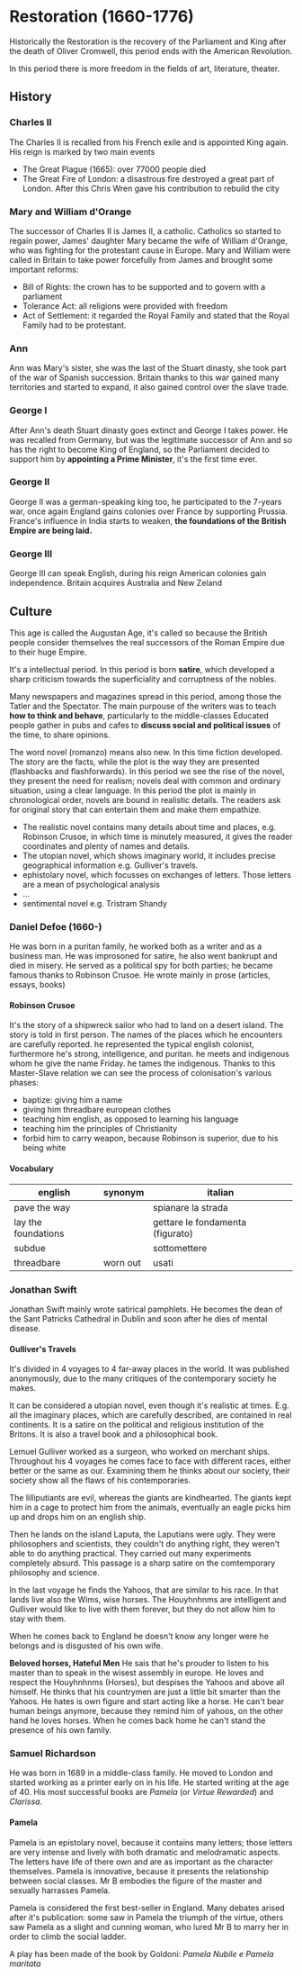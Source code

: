 # Restoration (1660-1776)
Historically the Restoration is the recovery of the Parliament and King after the death of Oliver Cromwell, this period ends with the American Revolution.
<!-- toc -->
In this period there is more freedom in the fields of art, literature, theater.

## History
### Charles II
The Charles II is recalled from his French exile and is appointed King again.
His reign is marked by two main events
* The Great Plague (1665): over 77000 people died
* The Great Fire of London: a disastrous fire destroyed a great part of London. After this Chris Wren gave his contribution to rebuild the city

### Mary and William d'Orange
The successor of Charles II is James II, a catholic. Catholics so started to regain power, James' daughter Mary became the wife of William d'Orange, who was fighting for the protestant cause in Europe.
Mary and William were called in Britain to take power forcefully from James and brought some important reforms:
* Bill of Rights: the crown has to be supported and to govern with a parliament
* Tolerance Act: all religions were provided with freedom
* Act of Settlement: it regarded the Royal Family and stated that the Royal Family had to be protestant.

### Ann
Ann was Mary's sister, she was the last of the Stuart dinasty, she took part of the war of Spanish succession. Britain thanks to this war gained many territories and started to expand, it also gained control over the slave trade.

### George I
After Ann's death Stuart dinasty goes extinct and George I takes power. He was recalled from Germany, but was the legitimate successor of Ann and so has the right to become King of England, so the Parliament decided to support him by **appointing a Prime Minister**, it's the first time ever.

### George II
George II was a german-speaking king too, he participated to the 7-years war, once again England gains colonies over France by supporting Prussia.
France's influence in India starts to weaken, **the foundations of the British Empire are being laid.**

### George III
George III can speak English, during his reign American colonies gain independence.
Britain acquires Australia and New Zeland

## Culture
This age is called the Augustan Age, it's called so because the British people consider themselves the real successors of the Roman Empire due to their huge Empire.

It's a intellectual period.
In this period is born **satire**, which developed a sharp criticism towards the superficiality and corruptness of the nobles.

Many newspapers and magazines spread in this period, among those the Tatler and the Spectator.
The main purpouse of the writers was to teach **how to think and behave**, particularly to the middle-classes
Educated people gather in pubs and cafes to **discuss social and political issues** of the time, to share opinions.

The word novel (romanzo) means also new. In this time fiction developed.
The story are the facts, while the plot is the way they are presented (flashbacks and flashforwards).
In this period we see the rise of the novel, they present the need for realism; novels deal with common and ordinary situation, using a clear language.
In this period the plot is mainly in chronological order, novels are bound in realistic details. The readers ask for original story that can entertain them and make them empathize.
- The realistic novel contains many details about time and places, e.g. Robinson Crusoe, in which time is minutely measured, it gives the reader coordinates and plenty of names and details.
- The utopian novel, which shows imaginary world, it includes precise geographical information e.g. Gulliver's travels.
- ephistolary novel, which focusses on exchanges of letters. Those letters are a mean of psychological analysis
- ...
- sentimental novel e.g. Tristram Shandy

### Daniel Defoe (1660-)
He was born in a puritan family, he worked both as a writer and as a business man. He was improsoned for satire, he also went bankrupt and died in misery. He served as a political spy for both parties; he became famous thanks to Robinson Crusoe. He wrote mainly in prose (articles, essays, books) 

#### Robinson Crusoe
It's the story of a shipwreck sailor who had to land on a desert island. The story is told in first person. The names of the places which he encounters are carefully reported.
he represented the typical english colonist, furthermore he's strong, intelligence, and puritan.
he meets and indigenous whom he give the name Friday. he tames the indigenous. Thanks to this Master-Slave relation we can see the process of colonisation's various phases:
- baptize: giving him a name
- giving him threadbare european clothes 
- teaching him english, as opposed to learning his language
- teaching him the principles of Christianity
- forbid him to carry weapon, because Robinson is superior, due to his being white

#### Vocabulary

| english | synonym | italian |
| --- | --- | --- |
| pave the way | | spianare la strada |
| lay the foundations | | gettare le fondamenta (figurato)|
| subdue | | sottomettere |
| threadbare | worn out | usati |

### Jonathan Swift
Jonathan Swift mainly wrote satirical pamphlets. He becomes the dean of the Sant Patricks Cathedral in Dublin and soon after he dies of mental disease.

#### Gulliver's Travels
It's divided in 4 voyages to 4 far-away places in the world. It was published anonymously, due to the many critiques of the contemporary society he makes.

It can be considered a utopian novel, even though it's realistic at times. E.g. all the imaginary places, which are carefully described, are contained in real continents. 
It is a satire on the political and religious institution of the Britons.
It is also a travel book and a philosophical book.

Lemuel Gulliver worked as a surgeon, who worked on merchant ships. Throughout his 4 voyages he comes face to face with different races, either better or the same as our. 
Examining them he thinks about our society, their society show all the flaws of his contemporaries. 

The lilliputiants are evil, whereas the giants are kindhearted. The giants kept him in a cage to protect him from the animals, eventually an eagle picks him up and drops him on an english ship.

Then he lands on the island Laputa, the Laputians were ugly. They were philosophers and scientists, they couldn't do anything right, they weren't able to do anything practical. They carried out many experiments completely absurd.
This passage is a sharp satire on the comtemporary philosophy and science.

In the last voyage he finds the Yahoos, that are similar to his race. In that lands live also the Wims, wise horses. The Houyhnhnms are intelligent and Gulliver would like to live with them forever, but they do not allow him to stay with them.

When he comes back to England he doesn't know any longer were he belongs and is disgusted of his own wife.

**Beloved horses, Hateful Men**
He sais that he's prouder to listen to his master than to speak in the wisest assembly in europe. He loves and respect the Houyhnhnms (Horses), but despises the Yahoos and above all himself.
He thinks that his countrymen are just a little bit smarter than the Yahoos.
He hates is own figure and start acting like a horse. He can't bear human beings anymore, because they remind him of yahoos, on the other hand he loves horses.
When he comes back home he can't stand the presence of his own family.

### Samuel Richardson
He was born in 1689 in a middle-class family. He moved to London and started working as a printer early on in his life. He started writing at the age of 40. His most successful books are _Pamela_ (or _Virtue Rewarded_) and _Clarissa_.

#### Pamela
Pamela is an epistolary novel, because it contains many letters; those letters are very intense and lively with both dramatic and melodramatic aspects. The letters have life of there own and are as important as the character themselves.
Pamela is innovative, because it presents the relationship between social classes.
Mr B embodies the figure of the master and sexually harrasses Pamela.

Pamela is considered the first best-seller in England. Many debates arised after it's publication: some saw in Pamela the triumph of the virtue, others saw Pamela as a slight and cunning woman, who lured Mr B to marry her in order to climb the social ladder.

A play has been made of the book by Goldoni: _Pamela Nubile e Pamela maritata_

